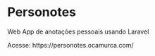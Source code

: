 <h1>Personotes</h1>
<p>Web App de anotações pessoais usando Laravel</p>
<p>Acesse: https://personotes.ocamurca.com/</p>
